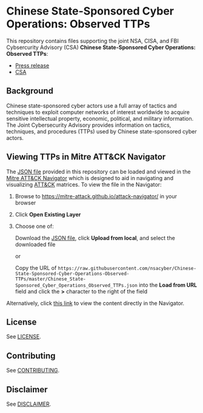 # Chinese State-Sponsored Cyber Operations: Observed TTPs

This repository contains files supporting the joint NSA, CISA, and FBI Cybsercurity Advisory (CSA) **Chinese State-Sponsored Cyber Operations: Observed TTPs**:

* [Press release](https://www.nsa.gov/news-features/press-room/Article/2698416/nsa-cisa-and-fbi-detail-chinese-state-sponsored-actions-mitigations/)
* [CSA](https://media.defense.gov/2021/Jul/19/2002805003/-1/-1/1/CSA_CHINESE_STATE-SPONSORED_CYBER_TTPS.PDF)

## Background

Chinese state-sponsored cyber actors use a full array of tactics and techniques to exploit computer networks of interest worldwide to acquire sensitive intellectual property, economic, political, and military information. The Joint Cybersecurity Advisory provides information on tactics, techniques, and procedures (TTPs) used by Chinese state-sponsored cyber actors.

## Viewing TTPs in Mitre ATT&CK Navigator

The [JSON file](./Chinese_State-Sponsored_Cyber_Operations_Observed_TTPs.json) provided in this repository can be loaded and viewed in the [Mitre ATT&CK Navigator](https://github.com/mitre-attack/attack-navigator) which is designed to aid in navigating and visualizing [ATT&CK](https://attack.mitre.org) matrices. To view the file in the Navigator:

1. Browse to https://mitre-attack.github.io/attack-navigator/ in your browser
2. Click **Open Existing Layer**
3. Choose one of:
 
    Download the [JSON file](https://raw.githubusercontent.com/nsacyber/Chinese-State-Sponsored-Cyber-Operations-Observed-TTPs/master/Chinese_State-Sponsored_Cyber_Operations_Observed_TTPs.json), click **Upload from local**, and select the downloaded file
    
    or 
    
    Copy the URL of `https://raw.githubusercontent.com/nsacyber/Chinese-State-Sponsored-Cyber-Operations-Observed-TTPs/master/Chinese_State-Sponsored_Cyber_Operations_Observed_TTPs.json` into the **Load from URL** field and click the **>** character to the right of the field
    
Alternatively, click [this link](https://mitre-attack.github.io/attack-navigator/enterprise/#layerURL=https%3A%2F%2Fraw.githubusercontent.com%2Fnsacyber%2FChinese-State-Sponsored-Cyber-Operations-Observed-TTPs%2Fmaster%2FChinese_State-Sponsored_Cyber_Operations_Observed_TTPs.json) to view the content directly in the Navigator.

## License

See [LICENSE](./LICENSE.md).

## Contributing

See [CONTRIBUTING](./CONTRIBUTING.md).

## Disclaimer

See [DISCLAIMER](./DISCLAIMER.md).

